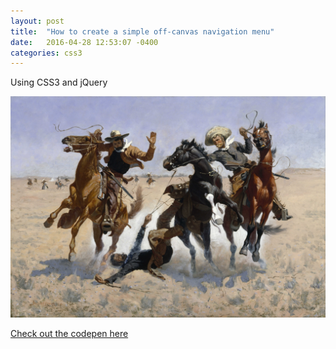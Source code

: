 ```yaml
---
layout: post
title:  "How to create a simple off-canvas navigation menu"
date:   2016-04-28 12:53:07 -0400
categories: css3
---
```


Using CSS3 and jQuery

![Off canvas navigation how-to](/assets/wrangle.jpg)

<a target="_blank" href="http://codepen.io/acavender/pen/yORKMW">Check out the codepen here</a>


